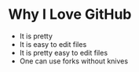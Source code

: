 # Why I Love GitHub

* It is pretty
* It is easy to edit files
* It is pretty easy to edit files
* One can use forks without knives
